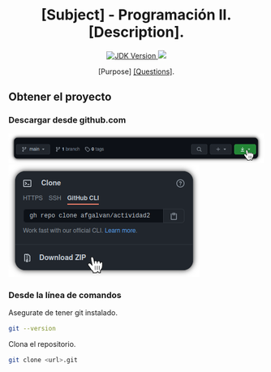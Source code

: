 <h1 align="center">
    <span> [Subject] - Programación II.</span>
    <br />
    <div>
        [Description].
    </div>
</h1>

<p align="center">
    <a href="https://www.oracle.com/java/technologies/javase/javase-jdk8-downloads.html">
        <img src="https://img.shields.io/badge/OpenJDK-v1.8-orange" alt="JDK Version" title="JDK Version" />
    </a>
    <a href="https://www.codacy.com/gh/afgalvan/actividad3/dashboard?utm_source=github.com&amp;utm_medium=referral&amp;utm_content=afgalvan/actividad3&amp;utm_campaign=Badge_Grade">
        <img src="https://app.codacy.com/project/badge/Grade/88b00cbbff794b96a863dc4733943525" />
    </a>
</p>

<p align="center">
    [Purpose] <a href="./docs/questions.pdf">[Questions]</a>.
</p>

## Obtener el proyecto

### Descargar desde github.com

![GitHub button](./docs/img/download_github.png)
![Download repo](./docs/img/download_github2.png)

### Desde la línea de comandos

Asegurate de tener git instalado.

```bash
git --version
```

Clona el repositorio.

```bash
git clone <url>.git 
```
